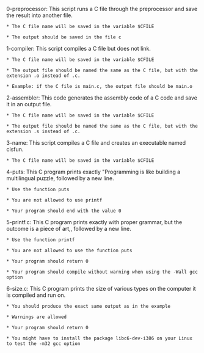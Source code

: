 0-preprocessor: This script runs a C file through the preprocessor and save the result into another file.

	* The C file name will be saved in the variable $CFILE
	
	* The output should be saved in the file c

1-compiler: This script compiles a C file but does not link.

	* The C file name will be saved in the variable $CFILE

	* The output file should be named the same as the C file, but with the extension .o instead of .c.

	* Example: if the C file is main.c, the output file should be main.o

2-assembler: This code generates the assembly code of a C code and save it in an output file.

	* The C file name will be saved in the variable $CFILE

	* The output file should be named the same as the C file, but with the extension .s instead of .c.

3-name: This script compiles a C file and creates an executable named cisfun.

	* The C file name will be saved in the variable $CFILE

4-puts: This C program prints exactly "Programming is like building a multilingual puzzle, followed by a new line.

	* Use the function puts

	* You are not allowed to use printf

	* Your program should end with the value 0

5-printf.c: This C program prints exactly with proper grammar, but the outcome is a piece of art,, followed by a new line.

	* Use the function printf

	* You are not allowed to use the function puts

	* Your program should return 0
	
	* Your program should compile without warning when using the -Wall gcc option

6-size.c: This C program prints the size of various types on the computer it is compiled and run on.

	* You should produce the exact same output as in the example

	* Warnings are allowed

	* Your program should return 0

	* You might have to install the package libc6-dev-i386 on your Linux to test the -m32 gcc option
